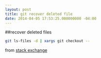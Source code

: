 ```yaml
---
layout: post
title: git recover deleted file
date: 2014-04-05 17:53:25.000000000 -04:00
---
```

##recover deleted files

```bash
git ls-files -d | xargs git checkout --
```

from [stack exchange](https://stackoverflow.com/questions/953481/restore-a-deleted-file-in-a-git-repo)
